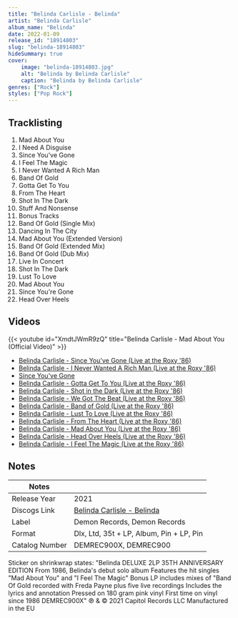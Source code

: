 ```yaml
---
title: "Belinda Carlisle - Belinda"
artist: "Belinda Carlisle"
album_name: "Belinda"
date: 2022-01-09
release_id: "18914803"
slug: "belinda-18914803"
hideSummary: true
cover:
    image: "belinda-18914803.jpg"
    alt: "Belinda by Belinda Carlisle"
    caption: "Belinda by Belinda Carlisle"
genres: ["Rock"]
styles: ["Pop Rock"]
---
```


## Tracklisting
1. Mad About You
2. I Need A Disguise
3. Since You've Gone
4. I Feel The Magic
5. I Never Wanted A Rich Man
6. Band Of Gold
7. Gotta Get To You
8. From The Heart
9. Shot In The Dark
10. Stuff And Nonsense
11. Bonus Tracks
12. Band Of Gold (Single Mix)
13. Dancing In The City
14. Mad About You (Extended Version)
15. Band Of Gold (Extended Mix)
16. Band Of Gold (Dub Mix)
17. Live In Concert
18. Shot In The Dark
19. Lust To Love
20. Mad About You
21. Since You're Gone
22. Head Over Heels

## Videos
{{< youtube id="XmdtJWmR9zQ" title="Belinda Carlisle - Mad About You (Official Video)" >}}
- [Belinda Carlisle - Since You've Gone (Live at the Roxy '86)](https://www.youtube.com/watch?v=CRje6i5v2lU)
- [Belinda Carlisle - I Never Wanted A Rich Man (Live at the Roxy '86)](https://www.youtube.com/watch?v=fiRvcRPZbK0)
- [Since You've Gone](https://www.youtube.com/watch?v=nevLWv97kg0)
- [Belinda Carlisle - Gotta Get To You (Live at the Roxy '86)](https://www.youtube.com/watch?v=dPorXIsQn1s)
- [Belinda Carlisle - Shot in the Dark (Live at the Roxy '86)](https://www.youtube.com/watch?v=cwB8Hb_HoN4)
- [Belinda Carlisle - We Got The Beat (Live at the Roxy '86)](https://www.youtube.com/watch?v=yM5NQFUYOc0)
- [Belinda Carlisle - Band of Gold (Live at the Roxy '86)](https://www.youtube.com/watch?v=O6dU8pu4y5E)
- [Belinda Carlisle - Lust To Love (Live at the Roxy '86)](https://www.youtube.com/watch?v=O9FM-Nq-6BE)
- [Belinda Carlisle - From The Heart (Live at the Roxy '86)](https://www.youtube.com/watch?v=3b86MoMpTwU)
- [Belinda Carlisle - Mad About You (Live at the Roxy '86)](https://www.youtube.com/watch?v=8AQaylM3Zpc)
- [Belinda Carlisle - Head Over Heels (Live at the Roxy '86)](https://www.youtube.com/watch?v=jchMy3mUBao)
- [Belinda Carlisle - I Feel The Magic (Live at the Roxy '86)](https://www.youtube.com/watch?v=resczd51Q30)


## Notes

| Notes          |             |
| ---------------| ----------- |
| Release Year   | 2021 |
| Discogs Link   | [Belinda Carlisle - Belinda](https://www.discogs.com/release/18914803-Belinda-Carlisle-Belinda) |
| Label          | Demon Records, Demon Records |
| Format         | Dlx, Ltd, 35t + LP, Album, Pin + LP, Pin |
| Catalog Number | DEMREC900X, DEMREC900 |

Sticker on shrinkwrap states:  "Belinda DELUXE 2LP 35TH ANNIVERSARY EDITION From 1986, Belinda's debut solo album Features the hit singles "Mad About You" and "I Feel The Magic" Bonus LP includes mixes of  "Band Of Gold recorded with Freda Payne plus five live recordings Includes the lyrics and annotation Pressed on 180 gram pink vinyl First time on vinyl since 1986 DEMREC900X"    ℗ & © 2021 Capitol Records LLC Manufactured in the EU  

